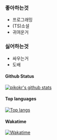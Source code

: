 ### 좋아하는것

- 프로그래밍
- (TS)소설
- 귀여운거

### 싫어하는것

- 싸우는거
- 도배


#### Github Status

[![pikokr's github stats](https://github-readme-stats.vercel.app/api?username=pikokr&theme=synthwave)](https://github.com/pikokr)

#### Top languages

[![Top langs](https://github-readme-stats.vercel.app/api/top-langs?username=pikokr&theme=synthwave)](https://github.com/pikokr)

#### Wakatime
[![Wakatime](https://github-readme-stats.vercel.app/api/wakatime?username=pikokr&theme=synthwave)](https://github.com/pikokr)
